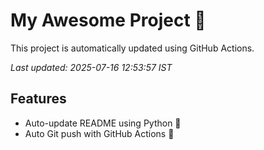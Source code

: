 # My Awesome Project 🚀

This project is automatically updated using GitHub Actions.

_Last updated: 2025-07-16 12:53:57 IST_

## Features
- Auto-update README using Python 🐍
- Auto Git push with GitHub Actions 🤖
